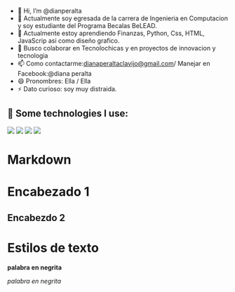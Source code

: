 - 👋 Hi, I’m @dianperalta
- 🔭 Actualmente soy egresada de la carrera de Ingenieria en Computacion y soy estudiante del Programa Becalas BeLEAD.
- 🌱 Actualmente estoy aprendiendo Finanzas, Python, Css, HTML, JavaScrip asi como diseño grafico.
- 💞️ Busco colaborar en Tecnolochicas y en proyectos de innovacion y tecnologia
- 📫 Como contactarme:dianaperaltaclavijo@gmail.com/ Manejar en Facebook:@diana peralta
- 😄 Pronombres: Ella / Ella
- ⚡ Dato curioso: soy muy distraida.

<!---
dianperalta/dianperalta is a ✨ special ✨ repository because its `README.md` (this file) appears on your GitHub profile.
You can click the Preview link to take a look at your changes.
--->

## 🎯 Some technologies I use:
  <img src="https://img.shields.io/badge/HTML5-E34F26?style=for-the-badge&logo=html5&logoColor=white" />
  <img src="https://img.shields.io/badge/CSS3-1572B6?style=for-the-badge&logo=css3&logoColor=white" />
  <img src="https://img.shields.io/badge/JavaScript-323330?style=for-the-badge&logo=javascript&logoColor=F7DF1E" />
  <img src="https://img.shields.io/badge/GitHub-100000?style=for-the-badge&logo=github&logoColor=white" />








# Markdown
# Encabezado 1
## Encabezdo 2
# Estilos de texto
**palabra en negrita**

*palabra en negrita*
